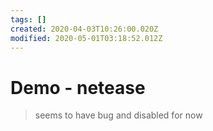 ```yaml
---
tags: []
created: 2020-04-03T10:26:00.020Z
modified: 2020-05-01T03:18:52.012Z
---
```


# Demo - netease

> seems to have bug and disabled for now

<!-- @crossnote.netease_music "autoplay":false,"id":"409916250" -->

